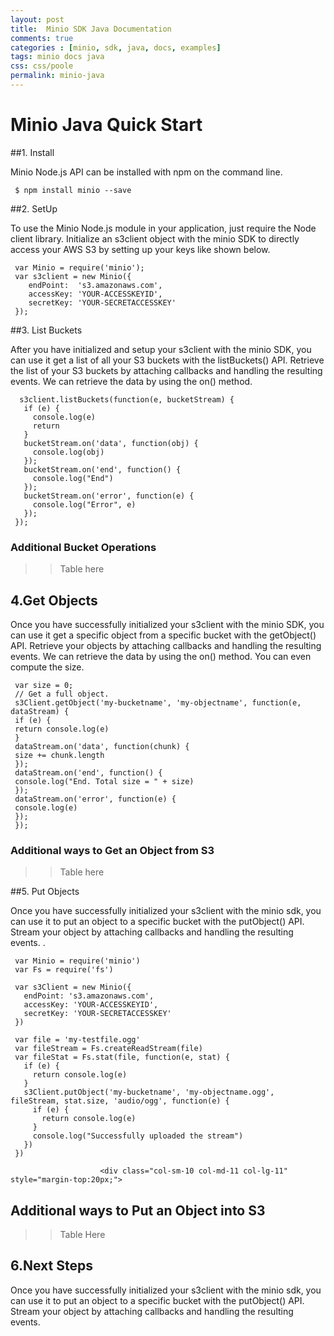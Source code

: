 ```yaml
---
layout: post
title:  Minio SDK Java Documentation
comments: true
categories : [minio, sdk, java, docs, examples]
tags: minio docs java
css: css/poole
permalink: minio-java
---
```

 
# Minio Java Quick Start

 
##1. Install

Minio Node.js API can be installed with npm on the command line.

     $ npm install minio --save
    					 

##2. SetUp

 To use the Minio Node.js module in your application, just require the Node client library. Initialize an s3client object with the minio SDK to directly access your AWS S3 by setting up your keys like shown below.

     var Minio = require('minio'); 
     var s3client = new Minio({
     	endPoint:  's3.amazonaws.com',
     	accessKey: 'YOUR-ACCESSKEYID',
     	secretKey: 'YOUR-SECRETACCESSKEY'
     });

    					 

##3. List Buckets

 After you have initialized and setup your s3client with the minio SDK, you can use it get a list of all your S3 buckets with the listBuckets() API. Retrieve the list of your S3 buckets by attaching callbacks and handling the resulting events. We can retrieve the data by using the on() method.

      s3client.listBuckets(function(e, bucketStream) {
       if (e) {
         console.log(e)
         return
       }
       bucketStream.on('data', function(obj) {
         console.log(obj)
       });
       bucketStream.on('end', function() {
         console.log("End")
       });
       bucketStream.on('error', function(e) {
         console.log("Error", e)
       });
     });

    					 
### Additional Bucket Operations

  >> Table here

## 4.Get Objects

 Once you have successfully initialized your s3client with the minio SDK, you can use it get a specific object from a specific bucket with the getObject() API. Retrieve your objects by attaching callbacks and handling the resulting events. We can retrieve the data by using the on() method. You can even compute the size.

     var size = 0;
     // Get a full object.
     s3Client.getObject('my-bucketname', 'my-objectname', function(e, dataStream) {
     if (e) {
     return console.log(e)
     }
     dataStream.on('data', function(chunk) {
     size += chunk.length
     });
     dataStream.on('end', function() {
     console.log("End. Total size = " + size)
     });
     dataStream.on('error', function(e) {
     console.log(e)
     });
     });  

     	   					 
### Additional ways to Get an Object from S3

  >>Table here

##5. Put Objects

 Once you have successfully initialized your s3client with the minio sdk, you can use it to put an object to a specific bucket with the putObject() API. Stream your object by attaching callbacks and handling the resulting events.  .

     var Minio = require('minio')
     var Fs = require('fs')

     var s3Client = new Minio({
       endPoint: 's3.amazonaws.com',
       accessKey: 'YOUR-ACCESSKEYID',
       secretKey: 'YOUR-SECRETACCESSKEY'
     })

     var file = 'my-testfile.ogg'
     var fileStream = Fs.createReadStream(file)
     var fileStat = Fs.stat(file, function(e, stat) {
       if (e) {
         return console.log(e)
       }
       s3Client.putObject('my-bucketname', 'my-objectname.ogg', fileStream, stat.size, 'audio/ogg', function(e) {
         if (e) {
           return console.log(e)
         }
         console.log("Successfully uploaded the stream")
       })
     })

     					<div class="col-sm-10 col-md-11 col-lg-11" style="margin-top:20px;">

## Additional ways to Put an Object into S3

  >> Table Here

## 6.Next Steps

 Once you have successfully initialized your s3client with the minio sdk, you can use it to put an object to a specific bucket with the putObject() API. Stream your object by attaching callbacks and handling the resulting events. 
 